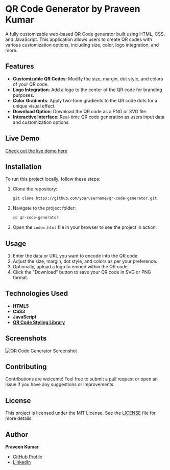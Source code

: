 # QR Code Generator by Praveen Kumar

A fully customizable web-based QR Code generator built using HTML, CSS, and JavaScript. This application allows users to create QR codes with various customization options, including size, color, logo integration, and more.

## Features

- **Customizable QR Codes**: Modify the size, margin, dot style, and colors of your QR code.
- **Logo Integration**: Add a logo to the center of the QR code for branding purposes.
- **Color Gradients**: Apply two-tone gradients to the QR code dots for a unique visual effect.
- **Download Option**: Download the QR code as a PNG or SVG file.
- **Interactive Interface**: Real-time QR code generation as users input data and customization options.

## Live Demo

[Check out the live demo here]( https://praveen-kumar-404.github.io/Web-Tech-QR-Genrator/)

## Installation

To run this project locally, follow these steps:

1. Clone the repository:
    ```bash
    git clone https://github.com/yourusername/qr-code-generator.git
    ```

2. Navigate to the project folder:
    ```bash
    cd qr-code-generator
    ```

3. Open the `index.html` file in your browser to see the project in action.

## Usage

1. Enter the data or URL you want to encode into the QR code.
2. Adjust the size, margin, dot style, and colors as per your preference.
3. Optionally, upload a logo to embed within the QR code.
4. Click the "Download" button to save your QR code in SVG or PNG format.

## Technologies Used

- **HTML5**
- **CSS3**
- **JavaScript**
- **[QR Code Styling Library](https://github.com/kozakdenys/qr-code-styling)**

## Screenshots

![QR Code Generator Screenshot](path-to-screenshot.png)

## Contributing

Contributions are welcome! Feel free to submit a pull request or open an issue if you have any suggestions or improvements.

## License

This project is licensed under the MIT License. See the [LICENSE](LICENSE) file for more details.

## Author

**Praveen Kumar**

- [GitHub Profile](https://github.com/yourusername)
- [LinkedIn](https://www.linkedin.com/in/yourusername)

